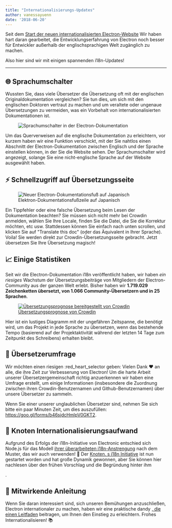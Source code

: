 ```yaml
---
title: "Internationalisierungs-Updates"
author: vanessayuenn
date: '2018-06-20'
---
```


Seit dem [Start der neuen internationalisierten Electron-Website](https://electronjs.org/blog/new-website) Wir haben hart daran gearbeitet, die Entwicklungserfahrung von Electron noch besser für Entwickler außerhalb der englischsprachigen Welt zugänglich zu machen.

Also hier sind wir mit einigen spannenden i18n-Updates!

---

## 🌐 Sprachumschalter

Wussten Sie, dass viele Übersetzer die Übersetzung oft mit der englischen Originaldokumentation vergleichen? Sie tun dies, um sich mit den englischen Doktoren vertraut zu machen und um veraltete oder ungenaue Übersetzungen zu vermeiden, was ein Vorbehalt von internationalisierten Dokumentationen ist.

<figure>
  <img class="screenshot" src="https://user-images.githubusercontent.com/6842965/35578586-cae629e2-05e4-11e8-9431-0278f8c2b39f.gif" alt="Sprachumschalter in der Electron-Dokumentation">
</figure>

Um das Querverweisen auf die englische Dokumentation zu erleichtern, vor kurzem haben wir eine Funktion verschickt, mit der Sie nahtlos einen Abschnitt der Electron-Dokumentation zwischen Englisch und der Sprache einstellen können, in der Sie die Website sehen. Der Sprachumschalter wird angezeigt, solange Sie eine nicht-englische Sprache auf der Website ausgewählt haben.

## ⚡ Schnellzugriff auf Übersetzungsseite

<figure>
  <img class="screenshot" src="https://user-images.githubusercontent.com/6842965/36511386-c32e31fc-1766-11e8-8484-7466be6a5eb0.png" alt="Neuer Electron-Dokumentationsfuß auf Japanisch">
  <figcaption>Elektron-Dokumentationsfußzeile auf Japanisch</figcaption>
</figure>

Ein Tippfehler oder eine falsche Übersetzung beim Lesen der Dokumentation beachten? Sie müssen sich nicht mehr bei Crowdin anmelden, wählen Sie Ihre Locale, finden Sie die Datei, die Sie die Korrektur möchten, etc usw. Stattdessen können Sie einfach nach unten scrollen, und klicken Sie auf "Translate this doc" (oder das Äquivalent in Ihrer Sprache). Voila! Sie werden direkt zur Crowdin-Übersetzungsseite gebracht. Jetzt übersetzen Sie Ihre Übersetzung magisch!

## 📈 Einige Statistiken

Seit wir die Electron-Dokumentation i18n veröffentlicht haben, wir haben _ein riesiges_ Wachstum der Übersetzungsbeiträge von Mitgliedern der Electron-Community aus der ganzen Welt erlebt. Bisher haben wir **1.719.029 Zeichenketten übersetzt, von 1.066 Community-Übersetzern und in 25 Sprachen**.

<figure>
  <a href="https://crowdin.com/project/electron/">
    <img class="screenshot" src="https://user-images.githubusercontent.com/6842965/41649826-ca26037c-747c-11e8-9594-5ce12d2978e2.png" alt="Übersetzungsprognose bereitgestellt von Crowdin">
    <figcaption>Übersetzungsprognose von Crowdin</figcaption>
  </a>
</figure>

Hier ist ein lustiges Diagramm mit der ungefähren Zeitspanne, die benötigt wird, um das Projekt in jede Sprache zu übersetzen, wenn das bestehende Tempo (basierend auf der Projektaktivität während der letzten 14 Tage zum Zeitpunkt des Schreibens) erhalten bleibt.

## 📃 Übersetzerumfrage

Wir möchten einen riesigen :red_heart_selector geben: Vielen Dank ❤️ an alle, die ihre Zeit zur Verbesserung von Electron! Um die harte Arbeit unserer Übersetzergemeinschaft richtig anzuerkennen wir haben eine Umfrage erstellt, um einige Informationen (insbesondere die Zuordnung zwischen ihren Crowdin-Benutzernamen und Github-Benutzernamen) über unsere Übersetzer zu sammeln.

Wenn Sie einer unserer unglaublichen Übersetzer sind, nehmen Sie sich bitte ein paar Minuten Zeit, um dies auszufüllen: https://goo.gl/forms/b46sjdcHmlpV0GKT2.

## 🙌 Knoten Internationalisierungsaufwand

Aufgrund des Erfolgs der i18n-Initiative von Electronic entschied sich Node.js für das Modell [ihrer überarbeiteten i18n-Anstrengung](https://github.com/nodejs/i18n) nach dem Muster, das wir auch verwenden! 🎉 Der [Knoten. s i18n Initiative](https://github.com/nodejs/i18n) ist nun gestartet worden und hat große Dynamik gewonnen, aber Sie können hier</a> nachlesen über den frühen Vorschlag und die Begründung hinter ihm

.</p> 



## 🔦 Mitwirkende Anleitung

Wenn Sie daran interessiert sind, sich unseren Bemühungen anzuschließen, Electron internationaler zu machen, haben wir eine praktische dandy [, die einen Leitfaden](https://github.com/electron/i18n/blob/master/contributing.md) beitragen, um Ihnen den Einstieg zu erleichtern. Frohes Internationalisieren! 📚

